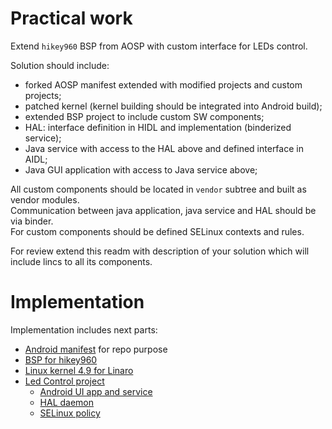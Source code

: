 # Practical work

Extend `hikey960` BSP from AOSP with custom interface for LEDs control.

Solution should include:
- forked AOSP manifest extended with modified projects and custom projects;
- patched kernel
(kernel building should be integrated into Android build);
- extended BSP project to include custom SW components;
- HAL: interface definition in HIDL and implementation (binderized service);
- Java service with access to the HAL above and defined interface in AIDL;
- Java GUI application with access to Java service above;

All custom components should be located in `vendor` subtree and built as vendor modules.  
Communication between java application, java service and HAL should be via binder.  
For custom components should be defined SELinux contexts and rules.

For review extend this readm with description of your solution
which will include lincs to all its components.

# Implementation

Implementation includes next parts:
- [Android manifest](https://github.com/Serggio-26/android_manifest) for repo purpose
- [BSP for hikey960](https://github.com/Serggio-26/hikey-linaro-device.git)
- [Linux kernel 4.9 for Linaro](https://github.com/Serggio-26/hikey-linaro-kernel.git)
- [Led Control project](https://github.com/Serggio-26/gl-android-training-2020/tree/ledcontrol_project)
  - [Android UI app and service](https://github.com/Serggio-26/gl-android-training-2020/tree/ledcontrol_app)
  - [HAL daemon](https://github.com/Serggio-26/gl-android-training-2020/tree/ledcontrol_hw)
  - [SELinux policy](https://github.com/Serggio-26/gl-android-training-2020/tree/ledcontrol_sepolicy) 
